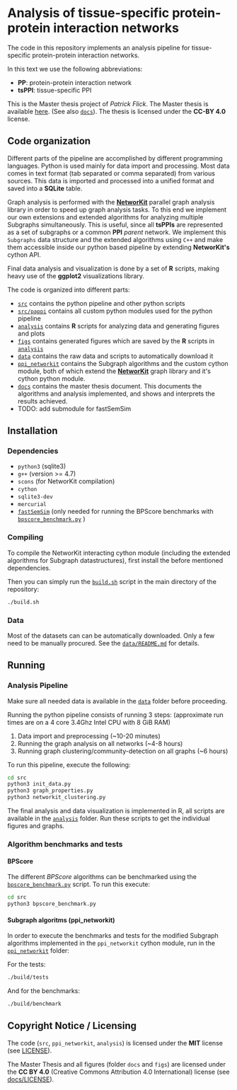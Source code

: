 Analysis of tissue-specific protein-protein interaction networks
================================================================

The code in this repository implements an analysis pipeline for tissue-specific
protein-protein interaction networks.

In this text we use the following abbreviations:

- **PP**: protein-protein interaction network
- **tsPPI**: tissue-specific PPI

This is the Master thesis project of *Patrick Flick*. The Master thesis is
available
[here](https://github.com/r4d2/tsppi/blob/master/docs/master_thesis_tsppi.pdf?raw=true).
(See also [`docs`](docs)). The thesis is licensed under the **CC-BY 4.0**
license.

## Code organization

Different parts of the pipeline are accomplished by different programming
languages. Python is used mainly for data import and processing. Most data comes
in text format (tab separated or comma separated) from various sources. This
data is imported and processed into a unified format and saved into a **SQLite**
table.

Graph analysis is performed with the
[**NetworKit**](https://networkit.iti.kit.edu/) parallel graph analysis library
in order to speed up graph analysis tasks. To this end we implement our own
extensions and extended algorithms for analyzing multiple Subgraphs
simultaneously. This is useful, since all **tsPPIs** are represented as a set of
subgraphs or a common **PPI** *parent* network. We implement this `Subgraphs`
data structure and the extended algorithms using `C++` and make them accessible
inside our python based pipeline by extending **NetworKit's** cython API.

Final data analysis and visualization is done by a set of **R** scripts, making
heavy use of the **ggplot2** visualizations library.

The code is organized into different parts:

- [`src`](src) contains the python pipeline and other python scripts
- [`src/pappi`](src/pappi) contains all custom python modules used for the
  python pipeline
- [`analysis`](analysis) contains **R** scripts for analyzing data and
  generating figures and plots
- [`figs`](figs) contains generated figures which are saved by the **R** scripts
  in [`analysis`](analysis)
- [`data`](data) contains the raw data and scripts to automatically download it
- [`ppi_networkit`](ppi_networkit) contains the Subgraph algorithms and the
  custom cython module, both of which extend the
  [**NetworKit**](https://networkit.iti.kit.edu/) graph library and it's cython
  python module.
- [`docs`](docs) contains the master thesis document. This documents the
  algorithms and analysis implemented, and shows and interprets the results
  achieved.
- TODO: add submodule for fastSemSim

## Installation

### Dependencies

- `python3` (sqlite3)
- `g++` (version >= 4.7)
- `scons` (for NetworKit compilation)
- `cython`
- `sqlite3-dev`
- `mercurial`
- [`fastSemSim`](http://sourceforge.net/projects/fastsemsim) (only needed for
  running the BPScore benchmarks with
  [`bpscore_benchmark.py`](src/bpscore_benchmark.py) )


### Compiling

To compile the NetworKit interacting cython module (including the extended
algorithms for Subgraph datastructures), first install the before mentioned
dependencies.

Then you can simply run the [`build.sh`](build.sh) script in the main directory
of the repository:

```sh
./build.sh
```


### Data

Most of the datasets can can be automatically downloaded. Only a few need
to be manually procured. See the [`data/README.md`](data/README.md) for details.


## Running

### Analysis Pipeline

Make sure all needed data is available in the [`data`](data) folder before
proceeding.

Running the python pipeline consists of running 3 steps:
(approximate run times are on a 4 core 3.4Ghz Intel CPU with 8 GiB RAM)

1. Data import and preprocessing (~10-20 minutes)
2. Running the graph analysis on all networks (~4-8 hours)
3. Running graph clustering/community-detection on all graphs (~6 hours)

To run this pipeline, execute the following:

```sh
cd src
python3 init_data.py
python3 graph_properties.py
python3 networkit_clustering.py
```

The final analysis and data visualization is implemented in R, all scripts are
available in the [`analysis`](analysis) folder. Run these scripts to get the
individual figures and graphs.

### Algorithm benchmarks and tests

#### BPScore

The different *BPScore* algorithms can be benchmarked using the
[`bpscore_benchmark.py`](src/bpscore_benchmark.py) script. To run this execute:

```sh
cd src
python3 bpscore_benchmark.py
```

#### Subgraph algoritms (ppi_networkit)

In order to execute the benchmarks and tests for the modified Subgraph
algorithms implemented in the `ppi_networkit` cython module,
run in the [`ppi_networkit`](ppi_networkit) folder:

For the tests:

```sh
./build/tests
```

And for the benchmarks:

```sh
./build/benchmark
```

## Copyright Notice / Licensing

The code (`src`, `ppi_networkit`, `analysis`) is licensed under the **MIT**
license (see [LICENSE](LICENSE)).

The Master Thesis and all figures (folder `docs` and `figs`) are licensed under
the **CC BY 4.0** (Creative Commons Attribution 4.0 International) license
(see [docs/LICENSE](docs/LICENSE)).
